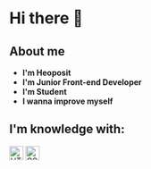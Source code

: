 # Hi there 👋

## About me
- **I'm Heoposit**
- **I'm Junior Front-end Developer**
- **I'm Student**
- **I wanna improve myself**

## I'm knowledge with:
<img src="https://img.shields.io/badge/HTML5-%23484848" alt="HTML5 logo" title="HTML5" height="25"/> <img src="https://img.shields.io/badge/-CSS3-%23484848" alt="CSS3 logo" title="CSS3" height="25"/> 


